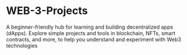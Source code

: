 # WEB-3-Projects
A beginner-friendly hub for learning and building decentralized apps (dApps). Explore simple projects and tools in blockchain, NFTs, smart contracts, and more, to help you understand and experiment with Web3 technologies

